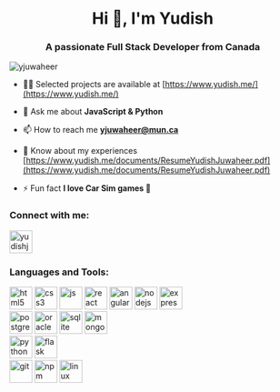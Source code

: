 <h1 align="center">Hi 👋, I'm Yudish</h1>
<h3 align="center">A passionate Full Stack Developer from Canada</h3>

<p align="left"> <img src="https://komarev.com/ghpvc/?username=yjuwaheer&label=Profile%20views&color=0e75b6&style=flat" alt="yjuwaheer" /> </p>

- 👨‍💻 Selected projects are available at [https://www.yudish.me/](https://www.yudish.me/)

- 💬 Ask me about **JavaScript & Python**

- 📫 How to reach me **yjuwaheer@mun.ca**

- 📄 Know about my experiences [https://www.yudish.me/documents/ResumeYudishJuwaheer.pdf](https://www.yudish.me/documents/ResumeYudishJuwaheer.pdf)

- ⚡ Fun fact **I love Car Sim games 🚗**

<h3 align="left">Connect with me:</h3>
<p align="left">
<a href="https://linkedin.com/in/yudishjuwaheer" target="blank"><img align="center" src="https://cdn.jsdelivr.net/gh/devicons/devicon/icons/linkedin/linkedin-original.svg" alt="yudishjuwaheer" height="40" width="40" /></a>
</p>

<h3 align="left">Languages and Tools:</h3>
<p align="left"> 
  <img src="https://cdn.jsdelivr.net/gh/devicons/devicon/icons/html5/html5-original.svg" alt="html5" width="40" height="40"/>
  <img src="https://cdn.jsdelivr.net/gh/devicons/devicon/icons/css3/css3-original.svg" alt="css3" width="40" height="40"/>
  <img src="https://cdn.jsdelivr.net/gh/devicons/devicon/icons/javascript/javascript-original.svg" alt="js" width="40" height="40"/>
  <img src="https://cdn.jsdelivr.net/gh/devicons/devicon/icons/react/react-original.svg" alt="react" width="40" height="40"/>
  <img src="https://cdn.jsdelivr.net/gh/devicons/devicon/icons/angularjs/angularjs-plain.svg" alt="angular" width="40" height="40"/>
  <img src="https://cdn.jsdelivr.net/gh/devicons/devicon/icons/nodejs/nodejs-original.svg" alt="nodejs" width="40" height="40"/>
  <img src="https://cdn.jsdelivr.net/gh/devicons/devicon/icons/express/express-original.svg" alt="express" width="40" height="40"/>
  <br>
  <img src="https://cdn.jsdelivr.net/gh/devicons/devicon/icons/postgresql/postgresql-original.svg" alt="postgresql" width="40" height="40"/>
  <img src="https://cdn.jsdelivr.net/gh/devicons/devicon/icons/oracle/oracle-original.svg" alt="oracle" width="40" height="40"/>
  <img src="https://cdn.jsdelivr.net/gh/devicons/devicon/icons/sqlite/sqlite-original.svg" alt="sqlite" width="40" height="40"/>
  <img src="https://cdn.jsdelivr.net/gh/devicons/devicon/icons/mongodb/mongodb-plain-wordmark.svg" alt="mongodb" width="40" height="40"/>
  <br>
  <img src="https://cdn.jsdelivr.net/gh/devicons/devicon/icons/python/python-original.svg" alt="python" width="40" height="40"/>
  <img src="https://cdn.jsdelivr.net/gh/devicons/devicon/icons/flask/flask-original.svg" alt="flask" width="40" height="40"/>
  <br>
  <img src="https://cdn.jsdelivr.net/gh/devicons/devicon/icons/git/git-original.svg" alt="git" width="40" height="40"/>
  <img src="https://cdn.jsdelivr.net/gh/devicons/devicon/icons/npm/npm-original-wordmark.svg" alt="npm" width="40" height="40"/>
  <img src="https://cdn.jsdelivr.net/gh/devicons/devicon/icons/linux/linux-original.svg" alt="linux" width="40" height="40"/>
</p>

